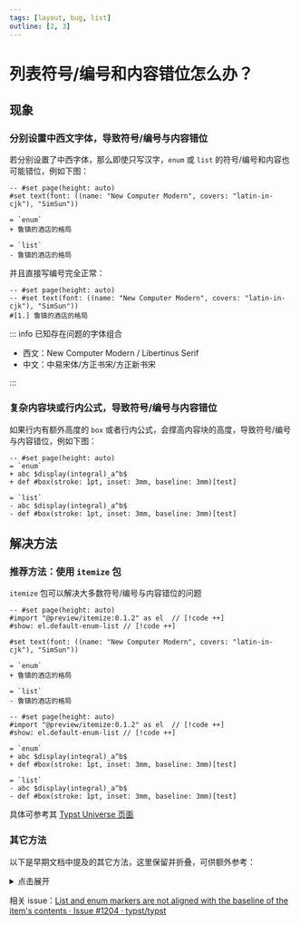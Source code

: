 ```yaml
---
tags: [layout, bug, list]
outline: [2, 3]
---
```


# 列表符号/编号和内容错位怎么办？

## 现象

### 分别设置中西文字体，导致符号/编号与内容错位

若分别设置了中西字体，那么即使只写汉字，`enum` 或 `list` 的符号/编号和内容也可能错位，例如下图：

```typst
-- #set page(height: auto)
#set text(font: ((name: "New Computer Modern", covers: "latin-in-cjk"), "SimSun"))

= `enum`
+ 鲁镇的酒店的格局

= `list`
- 鲁镇的酒店的格局
```

并且直接写编号完全正常：

```typst
-- #set page(height: auto)
-- #set text(font: ((name: "New Computer Modern", covers: "latin-in-cjk"), "SimSun"))
#[1.] 鲁镇的酒店的格局
```

::: info 已知存在问题的字体组合

- 西文：New Computer Modern / Libertinus Serif
- 中文：中易宋体/方正书宋/方正新书宋

:::

### 复杂内容块或行内公式，导致符号/编号与内容错位

如果行内有额外高度的 `box` 或者行内公式，会撑高内容块的高度，导致符号/编号与内容错位，例如下图：

```typst
-- #set page(height: auto)
= `enum`
+ abc $display(integral)_a^b$
+ def #box(stroke: 1pt, inset: 3mm, baseline: 3mm)[test]

= `list`
- abc $display(integral)_a^b$
- def #box(stroke: 1pt, inset: 3mm, baseline: 3mm)[test]
```

## 解决方法

### 推荐方法：使用 `itemize` 包

`itemize` 包可以解决大多数符号/编号与内容错位的问题

```typst
-- #set page(height: auto)
#import "@preview/itemize:0.1.2" as el  // [!code ++]
#show: el.default-enum-list // [!code ++]

#set text(font: ((name: "New Computer Modern", covers: "latin-in-cjk"), "SimSun"))

= `enum`
+ 鲁镇的酒店的格局

= `list`
- 鲁镇的酒店的格局
```

```typst
-- #set page(height: auto)
#import "@preview/itemize:0.1.2" as el  // [!code ++]
#show: el.default-enum-list // [!code ++]

= `enum`
+ abc $display(integral)_a^b$
+ def #box(stroke: 1pt, inset: 3mm, baseline: 3mm)[test]

= `list`
- abc $display(integral)_a^b$
- def #box(stroke: 1pt, inset: 3mm, baseline: 3mm)[test]
```

具体可参考其 [Typst Universe 页面](https://typst.app/universe/package/itemize)

### 其它方法

以下是早期文档中提及的其它方法，这里保留并折叠，可供额外参考：

<details>
<summary>点击展开</summary>

#### 法一：数字也用中文字体

```typst {1}
-- #set page(height: auto)
#set text(font: "SimSun")
+ 鲁镇的酒店的格局
```

#### 法二：修改编号对齐方式

```typst
-- #set page(height: auto)
#set text(font: ((name: "New Computer Modern", covers: "latin-in-cjk"), "SimSun"))

= `enum`
#set enum(number-align: bottom) // [!code ++]
+ 鲁镇的酒店的格局

= `list`
#set list(marker: ([•], [‣], [–]).map(align.with(horizon)))  // [!code ++]
- 鲁镇的酒店的格局
```

#### 法三：修改汉字边框计算方式

```typst
-- #set page(height: auto)
#set text(font: ((name: "New Computer Modern", covers: "latin-in-cjk"), "SimSun"))

#set text(top-edge: "ascender", bottom-edge: "descender") // [!code ++]

= `enum`
+ 鲁镇的酒店的格局

= `list`
- 鲁镇的酒店的格局
```

不过这样会在视觉上增大行距，详见[文字外框的解释](./par-leading.md)。

#### 如果列表内容复杂

来自 [@OrangeX4](https://github.com/OrangeX4) 的解决方案

```typst
-- #set page(height: auto)
/// Align the list marker with the baseline of the first line of the list item.
///
/// Usage: `#show: align-list-marker-with-baseline`
#let align-list-marker-with-baseline(body) = {
  show list.item: it => context {
    let current-marker = {
      set text(fill: text.fill)
      if type(list.marker) == array {
        list.marker.at(0)
      } else {
        list.marker
      }
    }
    let hanging-indent = measure(current-marker).width + .6em + .3pt
    set terms(hanging-indent: hanging-indent)
    if type(list.marker) == array {
      terms.item(
        current-marker,
        {
          // set the value of list.marker in a loop
          set list(marker: list.marker.slice(1) + (list.marker.at(0),))
          it.body
        },
      )
    } else {
      terms.item(current-marker, it.body)
    }
  }
  body
}

/// Align the enum marker with the baseline of the first line of the enum item. It will only work when the enum item has a number like `1.`.
///
/// Usage: `#show: align-enum-marker-with-baseline`
#let align-enum-marker-with-baseline(body) = {
  show enum.item: it => context {
    if not it.has("number") or it.number == none or enum.full == true {
      // If the enum item does not have a number, or the number is none, or the enum is full
      return it
    }
    let weight-map = (
      thin: 100,
      extralight: 200,
      light: 300,
      regular: 400,
      medium: 500,
      semibold: 600,
      bold: 700,
      extrabold: 800,
      black: 900,
    )
    let current-marker = {
      set text(
        fill: text.fill,
        weight: if type(text.weight) == int {
          text.weight - 300
        } else {
          weight-map.at(text.weight) - 300
        },
      )
      numbering(enum.numbering, it.number) + h(-.1em)
    }
    let hanging-indent = measure(current-marker).width + .6em + .3pt
    set terms(hanging-indent: hanging-indent)
    terms.item(current-marker, it.body)
  }
  body
}

#show: align-list-marker-with-baseline
#show: align-enum-marker-with-baseline

- 1 + $display(integral) + x$
- 1 + $display(integral)$

1. 1 + $display(integral) + x$
2. 1 + $display(integral)$
```

</details>

相关 issue：[List and enum markers are not aligned with the baseline of the item's contents · Issue #1204 · typst/typst](https://github.com/typst/typst/issues/1204)
